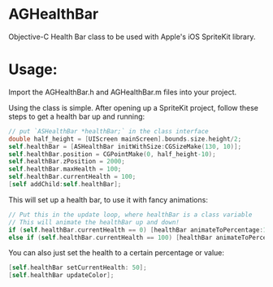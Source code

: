 # AGHealthBar
Objective-C Health Bar class to be used with Apple's iOS SpriteKit library.

# Usage:

Import the AGHealthBar.h and AGHealthBar.m files into your project.

Using the class is simple. After opening up a SpriteKit project, follow these steps to get a health bar up and running:

```Objective-C
// put `ASHealthBar *healthBar;` in the class interface
double half_height = [UIScreen mainScreen].bounds.size.height/2;
self.healthBar = [ASHealthBar initWithSize:CGSizeMake(130, 10)];
self.healthBar.position = CGPointMake(0, half_height-10);
self.healthBar.zPosition = 2000;
self.healthBar.maxHealth = 100;
self.healthBar.currentHealth = 100;
[self addChild:self.healthBar];
```

This will set up a health bar, to use it with fancy animations:

```Objective-C
// Put this in the update loop, where healthBar is a class variable
// This will animate the healthBar up and down!
if (self.healthBar.currentHealth == 0) [healthBar animateToPercentage:1.0f withTime:1.0f];
else if (self.healthBar.currentHealth == 100) [healthBar animateToPercentage:0.0f withTime:2.0f];
```

You can also just set the health to a certain percentage or value:
```Objective-C
[self.healthBar setCurrentHealth: 50];
[self.healthBar updateColor];
```
